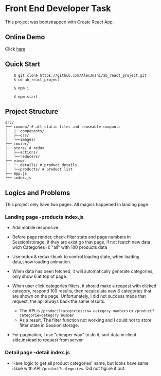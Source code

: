 # Front End Developer Task 

This project was bootstrapped with [Create React App](https://github.com/facebook/create-react-app).

## Online Demo
Click [here](https://alexjnshi.github.io/ab_react_project/#/)

## Quick Start
```
    $ git clone https://github.com/AlexJnshi/ab_react_project.git
    $ cd ab_react_project

    $ npm i

    $ npm start
```

## Project Structure

```
src/
├── common/ # all static files and reuseable componts
│   ├──components/
│   ├──css/
│   └──images/
├── router/ 
├── store/ # redux
│   ├──actions/
│   └──reducers/
├── view/ 
│   └──details/ # product details
│   └──products/ # product list 
├── App.js
└── index.js
```

## Logics and Problems
This project only have two pages. All magics happened in landing page
### Landing page -products index.js
- Add mobile responsive
- Before page render, check fliter state and page numbers in Sessionlstorage, if they are exist go that page, if not featch new data wich Categories=0 "all" with 100 products data

- Use redux & redux-thunk to control loading state, when loading data,show loading animation.

- When data has been fetched, it will automatically generate categories, only show 6 at top of page.

- When user click categories filters, it should make a request with clicked category, respond 100 results, then recalculate new 6 categories that are shown on the page.
Unfortunately, I did not success made that request, the api always back the same results.
    -  The API is ```/product?categories:in= category numbers``` or ```/product?categorie=category number``` 
    - As a result, The filter function not working and I could not to store filter state in Sessionlstorage.

- For pagination, I use "cheaper way" to do it, sort data in client side,instead to request from server

### Detail page -detail index.js
- Have logic to get all product categories' name, but looks have same issue with API ```/product?categories```. Did not figure it out.
